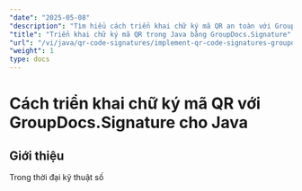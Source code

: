 ```yaml
---
"date": "2025-05-08"
"description": "Tìm hiểu cách triển khai chữ ký mã QR an toàn với GroupDocs.Signature cho Java. Hướng dẫn này bao gồm thiết lập, tùy chỉnh và ứng dụng thực tế."
"title": "Triển khai chữ ký mã QR trong Java bằng GroupDocs.Signature"
"url": "/vi/java/qr-code-signatures/implement-qr-code-signatures-groupdocs-signature-java/"
"weight": 1
type: docs
---
```

# Cách triển khai chữ ký mã QR với GroupDocs.Signature cho Java

## Giới thiệu

Trong thời đại kỹ thuật số